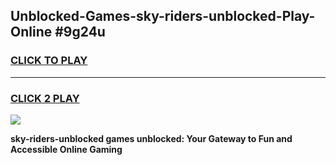 
## Unblocked-Games-sky-riders-unblocked-Play-Online #9g24u
<h3>
<a href="https://news.freeplayer.one?title=sky-riders-unblocked&ref=3">CLICK TO PLAY</a></h3>
<hr>

<h3>
<a href="https://news.freeplayer.one?title=sky-riders-unblocked&ref=3">CLICK 2 PLAY</a>
  
</h3>

<a href="https://news.freeplayer.one?title=sky-riders-unblocked&ref=3"><img src="https://clearcache.store/games.png"></a>


**sky-riders-unblocked games unblocked: Your Gateway to Fun and Accessible Online Gaming**
